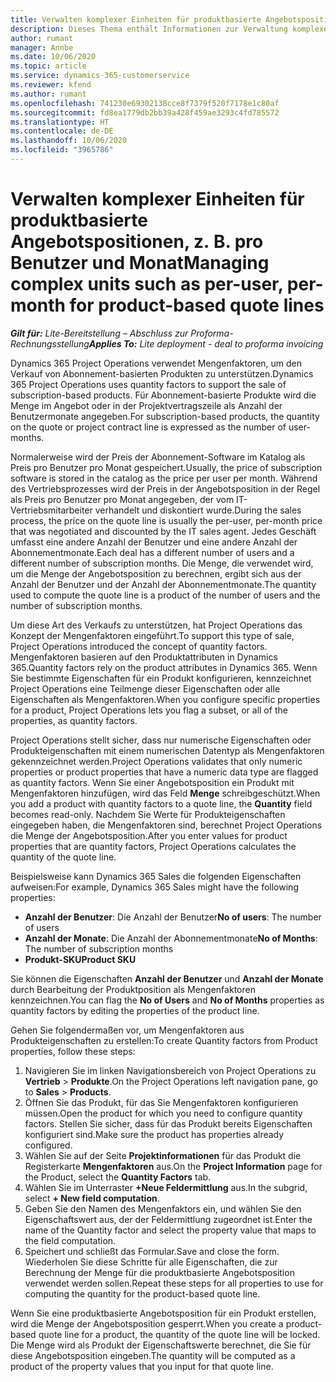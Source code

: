 ```yaml
---
title: Verwalten komplexer Einheiten für produktbasierte Angebotspositionen, z. B. pro Benutzer und Monat
description: Dieses Thema enthält Informationen zur Verwaltung komplexer Einheiten für produktbasierte Angebotspositionen.
author: rumant
manager: Annbe
ms.date: 10/06/2020
ms.topic: article
ms.service: dynamics-365-customerservice
ms.reviewer: kfend
ms.author: rumant
ms.openlocfilehash: 741230e69302138cce8f7379f520f7178e1c80af
ms.sourcegitcommit: fd8ea1779db2bb39a428f459ae3293c4fd785572
ms.translationtype: HT
ms.contentlocale: de-DE
ms.lasthandoff: 10/06/2020
ms.locfileid: "3965786"
---
```

# <a name="managing-complex-units-such-as-per-user-per-month-for-product-based-quote-lines"></a><span data-ttu-id="dc1d2-103">Verwalten komplexer Einheiten für produktbasierte Angebotspositionen, z. B. pro Benutzer und Monat</span><span class="sxs-lookup"><span data-stu-id="dc1d2-103">Managing complex units such as per-user, per-month for product-based quote lines</span></span>

<span data-ttu-id="dc1d2-104">_**Gilt für:** Lite-Bereitstellung – Abschluss zur Proforma-Rechnungsstellung_</span><span class="sxs-lookup"><span data-stu-id="dc1d2-104">_**Applies To:** Lite deployment - deal to proforma invoicing_</span></span>

<span data-ttu-id="dc1d2-105">Dynamics 365 Project Operations verwendet Mengenfaktoren, um den Verkauf von Abonnement-basierten Produkten zu unterstützen.</span><span class="sxs-lookup"><span data-stu-id="dc1d2-105">Dynamics 365 Project Operations uses quantity factors to support the sale of subscription-based products.</span></span> <span data-ttu-id="dc1d2-106">Für Abonnement-basierte Produkte wird die Menge im Angebot oder in der Projektvertragszeile als Anzahl der Benutzermonate angegeben.</span><span class="sxs-lookup"><span data-stu-id="dc1d2-106">For subscription-based products, the quantity on the quote or project contract line is expressed as the number of user-months.</span></span>

<span data-ttu-id="dc1d2-107">Normalerweise wird der Preis der Abonnement-Software im Katalog als Preis pro Benutzer pro Monat gespeichert.</span><span class="sxs-lookup"><span data-stu-id="dc1d2-107">Usually, the price of subscription software is stored in the catalog as the price per user per month.</span></span> <span data-ttu-id="dc1d2-108">Während des Vertriebsprozesses wird der Preis in der Angebotsposition in der Regel als Preis pro Benutzer pro Monat angegeben, der vom IT-Vertriebsmitarbeiter verhandelt und diskontiert wurde.</span><span class="sxs-lookup"><span data-stu-id="dc1d2-108">During the sales process, the price on the quote line is usually the per-user, per-month price that was negotiated and discounted by the IT sales agent.</span></span> <span data-ttu-id="dc1d2-109">Jedes Geschäft umfasst eine andere Anzahl der Benutzer und eine andere Anzahl der Abonnementmonate.</span><span class="sxs-lookup"><span data-stu-id="dc1d2-109">Each deal has a different number of users and a different number of subscription months.</span></span> <span data-ttu-id="dc1d2-110">Die Menge, die verwendet wird, um die Menge der Angebotsposition zu berechnen, ergibt sich aus der Anzahl der Benutzer und der Anzahl der Abonnementmonate.</span><span class="sxs-lookup"><span data-stu-id="dc1d2-110">The quantity used to compute the quote line is a product of the number of users and the number of subscription months.</span></span>

<span data-ttu-id="dc1d2-111">Um diese Art des Verkaufs zu unterstützen, hat Project Operations das Konzept der Mengenfaktoren eingeführt.</span><span class="sxs-lookup"><span data-stu-id="dc1d2-111">To support this type of sale, Project Operations introduced the concept of quantity factors.</span></span> <span data-ttu-id="dc1d2-112">Mengenfaktoren basieren auf den Produktattributen in Dynamics 365.</span><span class="sxs-lookup"><span data-stu-id="dc1d2-112">Quantity factors rely on the product attributes in Dynamics 365.</span></span> <span data-ttu-id="dc1d2-113">Wenn Sie bestimmte Eigenschaften für ein Produkt konfigurieren, kennzeichnet Project Operations eine Teilmenge dieser Eigenschaften oder alle Eigenschaften als Mengenfaktoren.</span><span class="sxs-lookup"><span data-stu-id="dc1d2-113">When you configure specific properties for a product, Project Operations lets you flag a subset, or all of the properties, as quantity factors.</span></span>

<span data-ttu-id="dc1d2-114">Project Operations stellt sicher, dass nur numerische Eigenschaften oder Produkteigenschaften mit einem numerischen Datentyp als Mengenfaktoren gekennzeichnet werden.</span><span class="sxs-lookup"><span data-stu-id="dc1d2-114">Project Operations validates that only numeric properties or product properties that have a numeric data type are flagged as quantity factors.</span></span> <span data-ttu-id="dc1d2-115">Wenn Sie einer Angebotsposition ein Produkt mit Mengenfaktoren hinzufügen, wird das Feld **Menge** schreibgeschützt.</span><span class="sxs-lookup"><span data-stu-id="dc1d2-115">When you add a product with quantity factors to a quote line, the **Quantity** field becomes read-only.</span></span> <span data-ttu-id="dc1d2-116">Nachdem Sie Werte für Produkteigenschaften eingegeben haben, die Mengenfaktoren sind, berechnet Project Operations die Menge der Angebotsposition.</span><span class="sxs-lookup"><span data-stu-id="dc1d2-116">After you enter values for product properties that are quantity factors, Project Operations calculates the quantity of the quote line.</span></span>

<span data-ttu-id="dc1d2-117">Beispielsweise kann Dynamics 365 Sales die folgenden Eigenschaften aufweisen:</span><span class="sxs-lookup"><span data-stu-id="dc1d2-117">For example, Dynamics 365 Sales might have the following properties:</span></span>

- <span data-ttu-id="dc1d2-118">**Anzahl der Benutzer**: Die Anzahl der Benutzer</span><span class="sxs-lookup"><span data-stu-id="dc1d2-118">**No of users**: The number of users</span></span>
- <span data-ttu-id="dc1d2-119">**Anzahl der Monate**: Die Anzahl der Abonnementmonate</span><span class="sxs-lookup"><span data-stu-id="dc1d2-119">**No of Months**: The number of subscription months</span></span>
- <span data-ttu-id="dc1d2-120">**Produkt-SKU**</span><span class="sxs-lookup"><span data-stu-id="dc1d2-120">**Product SKU**</span></span>

<span data-ttu-id="dc1d2-121">Sie können die Eigenschaften **Anzahl der Benutzer** und **Anzahl der Monate** durch Bearbeitung der Produktposition als Mengenfaktoren kennzeichnen.</span><span class="sxs-lookup"><span data-stu-id="dc1d2-121">You can flag the **No of Users** and **No of Months** properties as quantity factors by editing the properties of the product line.</span></span>

<span data-ttu-id="dc1d2-122">Gehen Sie folgendermaßen vor, um Mengenfaktoren aus Produkteigenschaften zu erstellen:</span><span class="sxs-lookup"><span data-stu-id="dc1d2-122">To create Quantity factors from Product properties, follow these steps:</span></span>

1. <span data-ttu-id="dc1d2-123">Navigieren Sie im linken Navigationsbereich von Project Operations zu **Vertrieb** > **Produkte**.</span><span class="sxs-lookup"><span data-stu-id="dc1d2-123">On the Project Operations left navigation pane, go to **Sales** > **Products**.</span></span>
2. <span data-ttu-id="dc1d2-124">Öffnen Sie das Produkt, für das Sie Mengenfaktoren konfigurieren müssen.</span><span class="sxs-lookup"><span data-stu-id="dc1d2-124">Open the product for which you need to configure quantity factors.</span></span> <span data-ttu-id="dc1d2-125">Stellen Sie sicher, dass für das Produkt bereits Eigenschaften konfiguriert sind.</span><span class="sxs-lookup"><span data-stu-id="dc1d2-125">Make sure the product has properties already configured.</span></span>
3. <span data-ttu-id="dc1d2-126">Wählen Sie auf der Seite **Projektinformationen** für das Produkt die Registerkarte **Mengenfaktoren** aus.</span><span class="sxs-lookup"><span data-stu-id="dc1d2-126">On the **Project Information** page for the Product, select the **Quantity Factors** tab.</span></span>
4. <span data-ttu-id="dc1d2-127">Wählen Sie im Unterraster **+Neue Feldermittlung** aus.</span><span class="sxs-lookup"><span data-stu-id="dc1d2-127">In the subgrid, select **+ New field computation**.</span></span>
5. <span data-ttu-id="dc1d2-128">Geben Sie den Namen des Mengenfaktors ein, und wählen Sie den Eigenschaftswert aus, der der Feldermittlung zugeordnet ist.</span><span class="sxs-lookup"><span data-stu-id="dc1d2-128">Enter the name of the Quantity factor and select the property value that maps to the field computation.</span></span>
6. <span data-ttu-id="dc1d2-129">Speichert und schließt das Formular.</span><span class="sxs-lookup"><span data-stu-id="dc1d2-129">Save and close the form.</span></span> <span data-ttu-id="dc1d2-130">Wiederholen Sie diese Schritte für alle Eigenschaften, die zur Berechnung der Menge für die produktbasierte Angebotsposition verwendet werden sollen.</span><span class="sxs-lookup"><span data-stu-id="dc1d2-130">Repeat these steps for all properties to use for computing the quantity for the product-based quote line.</span></span>

<span data-ttu-id="dc1d2-131">Wenn Sie eine produktbasierte Angebotsposition für ein Produkt erstellen, wird die Menge der Angebotsposition gesperrt.</span><span class="sxs-lookup"><span data-stu-id="dc1d2-131">When you create a product-based quote line for a product, the quantity of the quote line will be locked.</span></span> <span data-ttu-id="dc1d2-132">Die Menge wird als Produkt der Eigenschaftswerte berechnet, die Sie für diese Angebotsposition eingeben.</span><span class="sxs-lookup"><span data-stu-id="dc1d2-132">The quantity will be computed as a product of the property values that you input for that quote line.</span></span>
